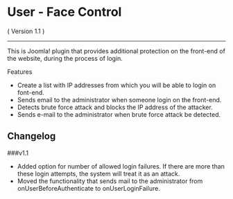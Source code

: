 User - Face Control
==========================
( Version 1.1 )
- - -

This is Joomla! plugin that provides additional protection on the front-end of the website, during the process of login.

Features
* Create a list with IP addresses from which you will be able to login on font-end.
* Sends email to the administrator when someone login on the front-end.
* Detects brute force attack and blocks the IP address of the attacker.
* Sends e-mail to the administrator when brute force attack be detected.

Changelog
---------

###v1.1
* Added option for number of allowed login failures. If there are more than these login attempts, the system will treat it as an attack.
* Moved the functionality that sends mail to the administrator from onUserBeforeAuthenticate to onUserLoginFailure.